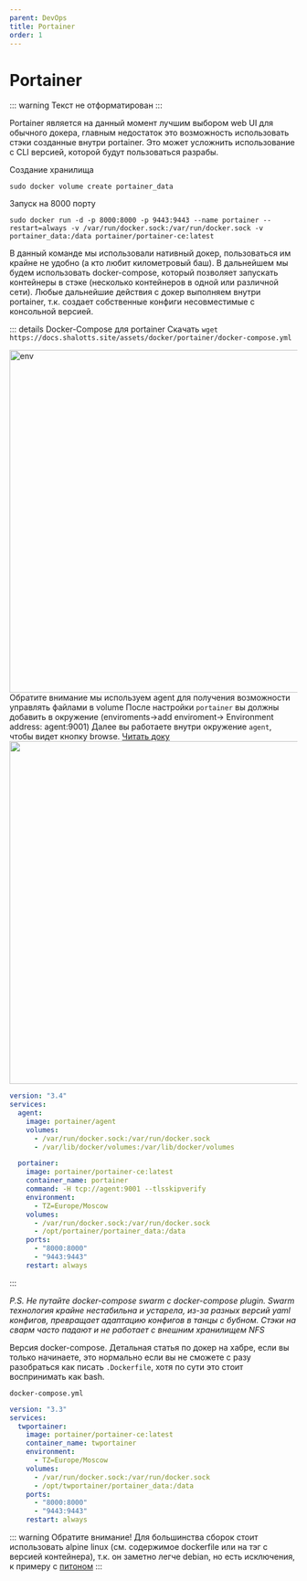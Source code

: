 ```yaml
---
parent: DevOps
title: Portainer
order: 1
---
```


# Portainer

::: warning
Текст не отформатирован
:::

Portainer является на данный момент лучшим выбором web UI для обычного докера, главным
недостаток это возможность использовать стэки созданные внутри portainer. Это может усложнить
использование с CLI версией, которой будут пользоваться разрабы.

Создание хранилища

```shell
sudo docker volume create portainer_data
```

Запуск на 8000 порту

```shell
sudo docker run -d -p 8000:8000 -p 9443:9443 --name portainer --restart=always -v /var/run/docker.sock:/var/run/docker.sock -v portainer_data:/data portainer/portainer-ce:latest
```

В данный команде мы использовали нативный докер, пользоваться им крайне не удобно (а кто любит
километровый баш). В дальнейшем мы будем использовать docker-compose, который позволяет
запускать контейнеры в стэке (несколько контейнеров в одной или различной сети). Любые
дальнейшие действия с докер выполняем внутри portainer, т.к. создает собственные конфиги
несовместимые с консольной версией.

::: details Docker-Compose для portainer
Скачать `wget https://docs.shalotts.site/assets/docker/portainer/docker-compose.yml`

<img height="600"
src="https://content.gitbook.com/content/tLcRoAdw9BYwwpba4ZAD/blobs/6tUkFjXix8CjS7IfxrS8/2.18-environments-add.gif"
title="env" width="600"/>
Обратите внимание мы используем agent для получения возможности управлять файлами в volume
После настройки `portainer` вы должны добавить в окружение (enviroments->add enviroment->
Environment address: agent:9001)
Далее вы работаете внутри окружение `agent`, чтобы видет кнопку
browse. [Читать доку](https://docs.portainer.io/admin/environments/add/docker/agent)
<img height="600" src="https://content.gitbook.com/content/tLcRoAdw9BYwwpba4ZAD/blobs/IwkpiopH86XACsJnv88x/2.15-docker_volumes_volumes.png" width="600"/>

```yaml
version: "3.4"
services:
  agent:
    image: portainer/agent
    volumes:
      - /var/run/docker.sock:/var/run/docker.sock
      - /var/lib/docker/volumes:/var/lib/docker/volumes

  portainer:
    image: portainer/portainer-ce:latest
    container_name: portainer
    command: -H tcp://agent:9001 --tlsskipverify
    environment:
      - TZ=Europe/Moscow
    volumes:
      - /var/run/docker.sock:/var/run/docker.sock
      - /opt/portainer/portainer_data:/data
    ports:
      - "8000:8000"
      - "9443:9443"
    restart: always
```

:::

*P.S. Не путайте docker-compose swarm с docker-compose plugin. Swarm
технология
крайне нестабильна и устарела, из-за разных версий yaml конфигов, превращает адаптацию конфигов в
танцы с бубном. Стэки на сварм часто падают и не работает с внешним хранилищем NFS*

Версия docker-compose. Детальная статья по докер на хабре, если вы только начинаете, это
нормально если вы не сможете с разу разобраться как писать `.Dockerfile`, хотя по сути это стоит
воспринимать как bash.

`docker-compose.yml`

```yaml
version: "3.3"
services:
  twportainer:
    image: portainer/portainer-ce:latest
    container_name: twportainer
    environment:
      - TZ=Europe/Moscow
    volumes:
      - /var/run/docker.sock:/var/run/docker.sock
      - /opt/twportainer/portainer_data:/data
    ports:
      - "8000:8000"
      - "9443:9443"
    restart: always
```

::: warning
Обратите внимание! Для большинства сборок стоит использовать alpine linux (см. содержимое
dockerfile или на тэг с версией контейнера), т.к. он заметно легче debian, но есть исключения, к
примеру с [питоном](https://habr.com/ru/articles/486202/)
:::
